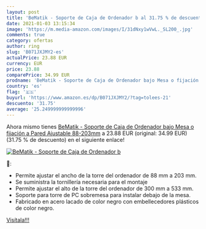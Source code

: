 ```yaml
---
layout: post
title: 'BeMatik - Soporte de Caja de Ordenador b al 31.75 % de descuento'
date: 2021-01-03 13:15:34
image: 'https://m.media-amazon.com/images/I/31dNxy1wVwL._SL200_.jpg'
comments: true
category: ofertas
author: ring
slug: 'B071JXJMY2-es'
actualPrice: 23.88 EUR
currency: EUR
price: 23.88
comparePrice: 34.99 EUR
prodname: 'BeMatik - Soporte de Caja de Ordenador bajo Mesa o fijación a Pared Ajustable 88-203mm'
country: 'es'
flag: '🇪🇸'
buyurl: 'https://www.amazon.es/dp/B071JXJMY2/?tag=tolees-21'
descuento: '31.75'
average: '25.249999999999996'
---
```


Ahora mismo tienes [BeMatik - Soporte de Caja de Ordenador bajo Mesa o fijación a Pared Ajustable 88-203mm](https://www.amazon.es/dp/B071JXJMY2/?tag=tolees-21) a 23.88 EUR (original: 34.99 EUR) (31.75 %  de descuento) en el siguiente enlace!

[![BeMatik - Soporte de Caja de Ordenador b](https://m.media-amazon.com/images/I/31dNxy1wVwL._SL200_.jpg)](https://www.amazon.es/dp/B071JXJMY2/?tag=tolees-21)

🔎:

- Permite ajustar el ancho de la torre del ordenador de 88 mm a 203 mm.
- Se suministra la tornillería necesaria para el montaje
- Permite ajustar el alto de la torre del ordenador de 300 mm a 533 mm.
- Soporte para torre de PC sobremesa para instalar debajo de la mesa.
- Fabricado en acero lacado de color negro con embellecedores plásticos de color negro.

[Visítala!!!](https://www.amazon.es/dp/B071JXJMY2/?tag=tolees-21)
